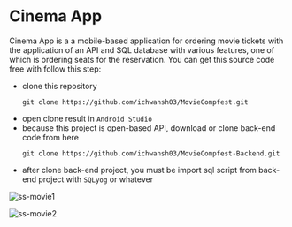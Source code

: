 # Cinema App

Cinema App is a a mobile-based application for ordering movie tickets with the application of an API and SQL database with various features, one of which is ordering seats for the reservation. You can get this source code free with follow this step:
* clone this repository
  ```
  git clone https://github.com/ichwansh03/MovieCompfest.git
  ```
* open clone result in `Android Studio`
* because this project is open-based API, download or clone back-end code from here
  ```
  git clone https://github.com/ichwansh03/MovieCompfest-Backend.git
  ```
* after clone back-end project, you must be import sql script from back-end project with `SQLyog` or whatever

![ss-movie1](https://github.com/ichwansh03/MovieCompfest/assets/34907490/578e1add-a6c6-44ab-98ed-04a2727173b5)

![ss-movie2](https://github.com/ichwansh03/MovieCompfest/assets/34907490/4f44fcd8-deaa-4203-acd2-5695e69e659a)
